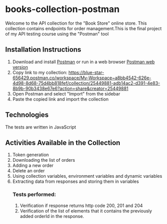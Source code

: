 # books-collection-postman
Welcome to the API collection for the "Book Store" online store. This collection contains endpoints for order management.This is the final project of my API testing course using the "Postman" tool
## Installation Instructions
 1. Download and install [Postman](https://www.postman.com/downloads/) or run in a web browser [Postman web version](https://www.postman.com/)
 2. Copy link to my collection: https://blue-star-656429.postman.co/workspace/My-Workspace~a8bb4542-626e-4d98-8d68-75d4bb818fef/collection/25449881-adb14ac2-d391-4e83-8b9b-90b3438e67e6?action=share&creator=25449881
 3. Open Postman and select "Import" from the sidebar
 4. Paste the copied link and import the collection
## Technologies
The tests are written in JavaScript
## Activities Available in the Collection
1. Token generation
2. Downloading the list of orders
3. Adding a new order
4. Delete an order
5. Using collection variables, environment variables and dynamic variables
6. Extracting data from responses and storing them in variables
   ### Tests performed:
   1. Verification if response returns http code 200, 201 and 204
   2. Verification of the list of elements that it contains the previously added orderId in the response.




   
  

